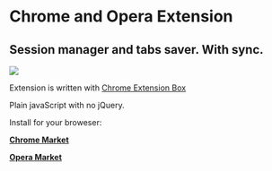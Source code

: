 Chrome and Opera Extension
==========================

Session manager and tabs saver. With sync.
------------------------------------------

![](https://raw.githubusercontent.com/onikienko/TabHamster/master/img/ext_icons/128.png)

Extension is written with [Chrome Extension Box](https://github.com/onikienko/chrome-extensions-box)

Plain javaScript with no jQuery.    

Install for your broweser:

**[Chrome Market](https://chrome.google.com/webstore/detail/tabhamster/mkfjjmjmnplabnplceaekkjcmdddokee)**

**[Opera Market](https://addons.opera.com/ru/extensions/details/tabhamster/?display=ru)**
